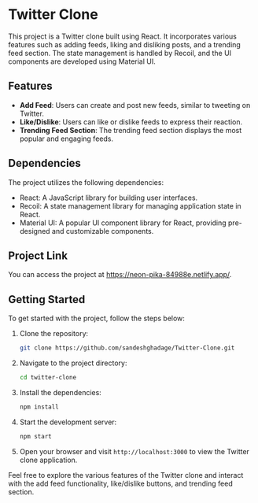 # Twitter Clone

This project is a Twitter clone built using React. It incorporates various features such as adding feeds, liking and disliking posts, and a trending feed section. The state management is handled by Recoil, and the UI components are developed using Material UI.

## Features

- **Add Feed**: Users can create and post new feeds, similar to tweeting on Twitter.
- **Like/Dislike**: Users can like or dislike feeds to express their reaction.
- **Trending Feed Section**: The trending feed section displays the most popular and engaging feeds.

## Dependencies

The project utilizes the following dependencies:

- React: A JavaScript library for building user interfaces.
- Recoil: A state management library for managing application state in React.
- Material UI: A popular UI component library for React, providing pre-designed and customizable components.

## Project Link

You can access the project at https://neon-pika-84988e.netlify.app/.

## Getting Started

To get started with the project, follow the steps below:

1. Clone the repository:

   ```bash
   git clone https://github.com/sandeshghadage/Twitter-Clone.git
   ```

2. Navigate to the project directory:

   ```bash
   cd twitter-clone
   ```

3. Install the dependencies:

   ```bash
   npm install
   ```

4. Start the development server:

   ```bash
   npm start
   ```

5. Open your browser and visit `http://localhost:3000` to view the Twitter clone application.

Feel free to explore the various features of the Twitter clone and interact with the add feed functionality, like/dislike buttons, and trending feed section.

